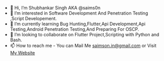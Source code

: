 - 👋 Hi, I’m Shubhankar Singh AKA @saims0n
- 👀 I’m interested in Software Development And Penetration Testing ,Script Developement.
- 🌱 I’m currently learning Bug Hunting,Flutter,Api Development,Api Testing,Android Penetration Testing,And Preparing For OSCP.
- 💞️ I’m looking to collaborate on Flutter Project,Scripting with Python and Bash.
- 📫 How to reach me - You can Mail Me saimson.in@gmail.com or Visit [ My Website](https://saims0n.github.io "Saimson.com")

<!---
saims0n/saims0n is a ✨ special ✨ repository because its `README.md` (this file) appears on your GitHub profile.
You can click the Preview link to take a look at your changes.
--->
